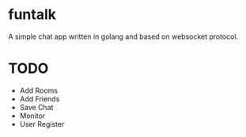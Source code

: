 # funtalk
A simple chat app written in golang and based on websocket protocol.

# TODO
- Add Rooms
- Add Friends
- Save Chat
- Monitor
- User Register